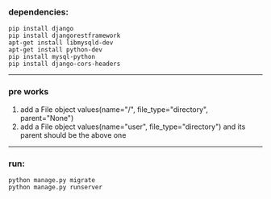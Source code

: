 ### dependencies:
```
pip install django
pip install djangorestframework
apt-get install libmysqld-dev
apt-get install python-dev
pip install mysql-python
pip install django-cors-headers
```

---

### pre works
1. add a File object values(name="/", file_type="directory", parent="None")
2. add a File object values(name="user", file_type="directory") and its parent should be the above one

---

### run:
```
python manage.py migrate
python manage.py runserver
``` 
